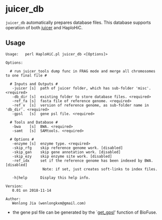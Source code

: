 # juicer_db
`juicer_db` automatically prepares database files. This database supports operation of both [juicer](https://github.com/aidenlab/juicer) and HaploHiC.

## Usage

```
Usage:   perl HaploHiC.pl juicer_db <[Options]>

Options:

  # run juicer_tools dump func in FRAG mode and merge all chromosomes to one final file #

  # Inputs and Outputs #
   -juicer [s]  path of juicer folder, which has sub-folder 'misc'. <required>
   -db_dir [s]  existing folder to store database files. <required>
   -ref_fa [s]  fasta file of reference genome. <required>
   -ref_v  [s]  version of reference genome, as sub-folder name in 'db_dir'. <required>
   -gpsl   [s]  gene psl file. <required>

  # Tools and Database #
   -bwa    [s]  BWA. <required>
   -samt   [s]  SAMtools. <required>

  # Options #
   -enzyme [s]  enzyme type. <required>
   -skip_rfg    skip reference genome work. [disabled]
   -skip_gan    skip gene annotation work. [disabled]
   -skip_ezy    skip enzyme site work. [disabled]
   -ref_idx     set if the reference genome has been indexed by BWA. [disabled]
                 Note: if set, just creates soft-links to index files.

   -h|help      Display this help info.

Version:
   0.01 on 2018-11-14

Author:
   Wenlong Jia (wenlongkxm@gmail.com)
```
- the gene psl file can be generated by the `[get_gpsl](https://github.com/Nobel-Justin/BioFuse/blob/master/manual/get_gpsl.md)' function of BioFuse.
